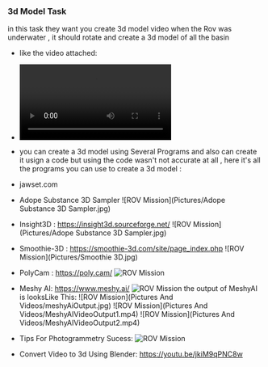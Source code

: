 ### 3d Model Task
in this task they want you create 3d model video when the Rov was underwater , it should  rotate and create a 3d model of all the basin

- like the video attached:
- ![ROV Mission](missions_codes/3D_model/ThreeDModel_Output.mp4) 

- you can create a 3d model using Several Programs and also can create it usign a code but using the code wasn't not accurate at all , here it's all the programs you can use to create a 3d model :
- jawset.com

- Adope Substance 3D Sampler
![ROV Mission](Pictures/Adope Substance 3D Sampler.jpg) 

- Insight3D :
https://insight3d.sourceforge.net/
![ROV Mission](Pictures/Adope Substance 3D Sampler.jpg) 

- Smoothie-3D :
https://smoothie-3d.com/site/page_index.php
![ROV Mission](Pictures/Smoothie 3D.jpg)

- PolyCam :
https://poly.cam/
![ROV Mission](Pictures/PolyCam.jpg)

- Meshy AI:
https://www.meshy.ai/
![ROV Mission](Pictures/MeshyAI.jpg)
the output of MeshyAI is looksLike This:
![ROV Mission](Pictures And Videos/meshyAiOutput.jpg)
![ROV Mission](Pictures And Videos/MeshyAIVideoOutput1.mp4)
![ROV Mission](Pictures And Videos/MeshyAIVideoOutput2.mp4)

- Tips For Photogrammetry Sucess:
![ROV Mission](Pictures/TipsForPhotogrammetrySucess.jpg)

- Convert Video to 3d Using Blender:
https://youtu.be/jkiM9qPNC8w

